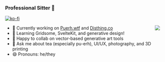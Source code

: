 ### Professional Sitter 🐒
[![ko-fi](https://ko-fi.com/img/githubbutton_sm.svg)](https://ko-fi.com/U7U639TZ3)

<div>
  <img align="right" src="https://github-readme-stats.vercel.app/api/top-langs/?username=tonyketcham&show_icons=true&theme=nightowl&hide=php,plsql" />
  <ul>
    <li>🔭 Currently working on <a href="https://github.com/tonyketcham/puerh.wtf">Puerh.wtf</a> and <a href="https://disthing.co">Disthing.co</a></li>
    <li>🌱 Learning Gridsome, SvelteKit, and generative design!</li>
    <li>🤔 Happy to collab on vector-based generative art tools</li>
    <li>💬 Ask me about tea (especially pu-erh), UI/UX, photography, and 3D printing</li>
    <li>😄 Pronouns: he/they</li>
  </ul>
</div>
<!--<img src="https://github-readme-stats.vercel.app/api?username=tonyketcham&show_icons=true&theme=nightowl&count_private=true" />-->

